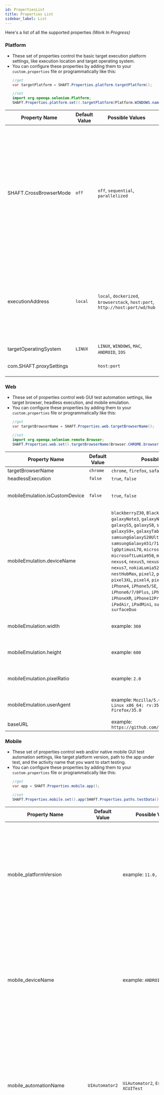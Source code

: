 ```yaml
---
id: PropertiesList
title: Properties List
sidebar_label: List
---
```


Here's a list of all the supported properties *(Work In Progress)*

### Platform

- These set of properties control the basic target execution platform settings, like execution location and target operating system.
- You can configure these properties by adding them to your `custom.properties` file or programmatically like this:
    ```java
    //get
    var targetPlatform = SHAFT.Properties.platform.targetPlatform();

    //set
    import org.openqa.selenium.Platform;
    SHAFT.Properties.platform.set().targetPlatform(Platform.WINDOWS.name());
    ```

| Property Name           | Default Value | Possible Values                                                               | Description                                                                                                                                                                                                                                                                                                                                                                                                                                                                                          |
| ----------------------- | ------------- | ----------------------------------------------------------------------------- | ---------------------------------------------------------------------------------------------------------------------------------------------------------------------------------------------------------------------------------------------------------------------------------------------------------------------------------------------------------------------------------------------------------------------------------------------------------------------------------------------------- |
| SHAFT.CrossBrowserMode  | `off`         | `off`, `sequential`, `parallelized`                                           | • Cross Browser Mode allows SHAFT to run your test class against Chrome, Firefox, and Safari!<br/>• You need to have 'Docker Desktop' installed on your machine, and configured to use Linux images.<br/>• Off → Your tests will run normally and respect your configuration.<br/>• Sequential → Your tests will run on Chrome, Firefox, and Safari in sequence.<br/>• Parallelized → Your tests will run on Chrome, Firefox and Safari in parallel. And for each browser they will run in sequence. |
| executionAddress        | `local`       | `local`, `dockerized`, `browserstack`, `host:port`, `http://host:port/wd/hub` | • For Appium, set the below settings and move to the Mobile tab to continue.<br/>• For BrowserStack, set the "Target Operating System" below, and the "Automation Name" in the Mobile tab, then configure the "browserStack.properties" file in your project directory.                                                                                                                                                                                                                              |
| targetOperatingSystem   | `LINUX`       | `LINUX`, `WINDOWS`, `MAC`, `ANDROID`, `IOS`                                   |
| com.SHAFT.proxySettings | ` `           | `host:port`                                                                   | • Used to configure testing behind a proxy. e.g. corporate proxy.                                                                                                                                                                                                                                                                                                                                                                                                                                    |

### Web

- These set of properties control web GUI test automation settings, like target browser, headless execution, and mobile emulation.
- You can configure these properties by adding them to your `custom.properties` file or programmatically like this:
    ```java
    //get
    var targetBrowserName = SHAFT.Properties.web.targetBrowserName();

    //set
    import org.openqa.selenium.remote.Browser;
    SHAFT.Properties.web.set().targetBrowserName(Browser.CHROME.browserName());
    ```

| Property Name                  | Default Value | Possible Values                                                                                                                                                                                                                                                                                                                                                                                                                                                                                                                                                                                                                                                                                              | Description                            |
| ------------------------------ | ------------- | ------------------------------------------------------------------------------------------------------------------------------------------------------------------------------------------------------------------------------------------------------------------------------------------------------------------------------------------------------------------------------------------------------------------------------------------------------------------------------------------------------------------------------------------------------------------------------------------------------------------------------------------------------------------------------------------------------------ | -------------------------------------- |
| targetBrowserName              | `chrome`      | `chrome`, `firefox`, `safari`, `MicrosoftEdge`                                                                                                                                                                                                                                                                                                                                                                                                                                                                                                                                                                                                                                                               |
| headlessExecution              | `false`       | `true`, `false`                                                                                                                                                                                                                                                                                                                                                                                                                                                                                                                                                                                                                                                                                              |
| mobileEmulation.isCustomDevice | `false`       | `true`, `false`                                                                                                                                                                                                                                                                                                                                                                                                                                                                                                                                                                                                                                                                                              | • This only works for Chrome and Edge. |
| mobileEmulation.deviceName     | ` `           | `blackberryZ30`, `BlackberryPlayBook`, `galaxyNote3`, `galaxyNoteII`, `galaxySIII`, `galaxyS5`, `galaxyS8`, `samsungGalaxyS8+`, `galaxyS9+`, `galaxyTabS4`, `galaxyFold`, `samsungGalaxyS20Ultra`, `samsungGalaxyA51/71`, `kindleFireHDX`, `lgOptimusL70`, `microsoftLumia550`, `microsoftLumia950`, `motoG4`, `nexus10`, `nexus4`, `nexus5`, `nexus5X`, `nexus6`, `nexus6P`, `nexus7`, `nokiaLumia520`, `nokiaN9`, `nestHub`, `nestHubMax`, `pixel2`, `pixel2XL`, `pixel3`, `pixel3XL`, `pixel4`, `pixel5`, `jioPhone2`, `iPhone4`, `iPhone5/SE`, `iPhone6/7/8`, `iPhone6/7/8Plus`, `iPhoneSE`, `iPhoneX`, `iPhoneXR`, `iPhone12Pro`, `iPad`, `iPadPro`, `iPadAir`, `iPadMini`, `surfacePro7`, `surfaceDuo` | • This only works for Chrome and Edge. |
| mobileEmulation.width          | ` `           | example: `360`                                                                                                                                                                                                                                                                                                                                                                                                                                                                                                                                                                                                                                                                                               | • This only works for Chrome and Edge. |
| mobileEmulation.height         | ` `           | example: `600`                                                                                                                                                                                                                                                                                                                                                                                                                                                                                                                                                                                                                                                                                               | • This only works for Chrome and Edge. |
| mobileEmulation.pixelRatio     | ` `           | example: `2.0`                                                                                                                                                                                                                                                                                                                                                                                                                                                                                                                                                                                                                                                                                               | • This only works for Chrome and Edge. |
| mobileEmulation.userAgent      | ` `           | example: `Mozilla/5.0 (X11; Ubuntu; Linux x86_64; rv:35.0) Gecko/20100101 Firefox/35.0`                                                                                                                                                                                                                                                                                                                                                                                                                                                                                                                                                                                                                      | • This only works for Chrome and Edge. |
| baseURL                        | ` `           | example: `https://github.com/ShaftHQ/SHAFT_ENGINE`                                                                                                                                                                                                                                                                                                                                                                                                                                                                                                                                                                                                                                                           |


### Mobile

- These set of properties control web and/or native mobile GUI test automation settings, like target platform version, path to the app under test, and the activity name that you want to start testing.
- You can configure these properties by adding them to your `custom.properties` file or programmatically like this:
    ```java
    //get
    var app = SHAFT.Properties.mobile.app();

    //set
    SHAFT.Properties.mobile.set().app(SHAFT.Properties.paths.testData() + "apps/BStackSampleApp.ipa");
    ```

| Property Name                | Default Value  | Possible Values                                                                      | Description                                                                                                                                                                                                                                                                                                                                                                                                                                                               |
| ---------------------------- | -------------- | ------------------------------------------------------------------------------------ | ------------------------------------------------------------------------------------------------------------------------------------------------------------------------------------------------------------------------------------------------------------------------------------------------------------------------------------------------------------------------------------------------------------------------------------------------------------------------- |
| mobile_platformVersion       | ` `            | example: `11.0, 13.0`                                                                | • You can add any property from the <a href="https://appium.io/docs/en/2.0/guides/caps/">List of Appium Capabilities</a> directly to your .property files or via CLI arguments, just make sure to add `mobile_` as a prefix.                                                                                                                                                                                                                                   |
| mobile_deviceName            | ` `            | example: `ANDROID_EMULATOR`                                                          | • You can add any property from the <a href="https://appium.io/docs/en/2.0/guides/caps/">List of Appium Capabilities</a> directly to your .property files or via CLI arguments, just make sure to add `mobile_` as a prefix.                                                                                                                                                                                                                                   |
| mobile_automationName        | `UIAutomator2` | `UiAutomator2`, `Espresso`, `XCUITest`                                               | • You can add any property from the <a href="https://appium.io/docs/en/2.0/guides/caps/">List of Appium Capabilities</a> directly to your .property files or via CLI arguments, just make sure to add `mobile_` as a prefix.                                                                                                                                                                                                                                   |
| mobile_udid                  | ` `            | example: `RQ3005TAQP`                                                                | • Unique device identifier of the connected physical device (leave empty if not applicable).<br/>• You can add any property from the <a href="https://appium.io/docs/en/2.0/guides/caps/">List of Appium Capabilities</a> directly to your .property files or via CLI arguments, just make sure to add `mobile_` as a prefix.                                                                                                                                  |  |
| mobile_browserName           | ` `            | `chrome`, `Chromium`, `Browser`, `Safari`, `samsung`                                 | • You can add any property from the <a href="https://appium.io/docs/en/2.0/guides/caps/">List of Appium Capabilities</a> directly to your .property files or via CLI arguments, just make sure to add `mobile_` as a prefix.                                                                                                                                                                                                                                   |
| MobileBrowserVersion         | ` `            | example: `83.0.4103.39`                                                              | • The latest version of the WebDriver executable that is compatible with the target browser. You can get it from <a href="https://www.selenium.dev/documentation/en/webdriver/driver_requirements/#quick-reference">here</a>.<br/>• You can add any property from the <a href="https://appium.io/docs/en/2.0/guides/caps/">List of Appium Capabilities</a> directly to your .property files or via CLI arguments, just make sure to add `mobile_` as a prefix. |  |
| mobile_app                   | ` `            | `relativePath/to/myApp.apk`, `absolutePath/to/myApp.apk`, `http://myapp.com/app.ipa` | • You can add any property from the <a href="https://appium.io/docs/en/2.0/guides/caps/">List of Appium Capabilities</a> directly to your .property files or via CLI arguments, just make sure to add `mobile_` as a prefix.                                                                                                                                                                                                                                   |
| mobile_appPackage            | ` `            | example: `com.example.android.myApp`                                                 | • You can add any property from the <a href="https://appium.io/docs/en/2.0/guides/caps/">List of Appium Capabilities</a> directly to your .property files or via CLI arguments, just make sure to add `mobile_` as a prefix.                                                                                                                                                                                                                                   |
| mobile_appActivity           | ` `            | example: `.MainActivity`                                                             | • You can add any property from the <a href="https://appium.io/docs/en/2.0/guides/caps/">List of Appium Capabilities</a> directly to your .property files or via CLI arguments, just make sure to add `mobile_` as a prefix.                                                                                                                                                                                                                                   |
| selfManaged                  | `false`        |                                                                                      |
| selfManagedAndroidSDKVersion | `31`           |                                                                                      |


### Flags

- These set of properties control generic platform flags, like the number of test retry attemps, atomaximization of web browser window, and any other built-in checks or workarounds that aim to stabelize your test execution.
- You can configure these properties by adding them to your `custom.properties` file or programmatically like this:
    ```java
    //get
    var clickUsingJavascriptWhenWebDriverClickFails = SHAFT.Properties.flags.clickUsingJavascriptWhenWebDriverClickFails();

    //set
    SHAFT.Properties.flags.set().clickUsingJavascriptWhenWebDriverClickFails(true);
    ```

| Property Name                               | Default Value | Possible Values                          | Description                                                                                                                                                                                                                                            |
| ------------------------------------------- | ------------- | ---------------------------------------- | ------------------------------------------------------------------------------------------------------------------------------------------------------------------------------------------------------------------------------------------------------ |
| retryMaximumNumberOfAttempts                | `0`           | example: `0`, `1`, `2`, `3`, `4`, ...etc |
| autoMaximizeBrowserWindow                   | `true`        | `true`, `false`                          |
| forceCheckForElementVisibility              | `true`        | `true`, `false`                          |
| forceCheckElementLocatorIsUnique            | `true`        | `true`, `false`                          |
| attemptToClickBeforeTyping                  | `false`       | `true`, `false`                          |
| attemptClearBeforeTypingUsingBackspace      | `false`       | `true`, `false`                          |
| forceCheckTextWasTypedCorrectly             | `true`        | `true`, `false`                          |
| forceCheckNavigationWasSuccessful           | `true`        | `true`, `false`                          |
| respectBuiltInWaitsInNativeMode             | `true`        | `true`, `false`                          |
| forceCheckStatusOfRemoteServer              | `false`       | `true`, `false`                          |
| clickUsingJavascriptWhenWebDriverClickFails | `false`       | `true`, `false`                          |
| autoCloseDriverInstance                     | `true`        | `true`, `false`                          |
| automaticallyAssertResponseStatusCode       | `true`        | `true`, `false`                          |
| maximumPerformanceMode                      | `0`           | `0`, `1`, `2`                            | • `0` -> Disabled, `1` -> Without Headless Execution, `2` -> With Headless Execution <br/>• Enabling maximumPerformanceMode will disable all complementary features to ensure the fastest execution possible with a 400% calculated performance boost. |
| skipTestsWithLinkedIssues                   | `false`       | `true`, `false`                          | • It is recommended to leave this feature disabled unless you explicitly want to skip any tests that have the @Issue or @Issues annotation.                                                                                                            |

### Reporting

- These set of properties control the engine's built-in reporting capabilities, like whether or not to capture the element name in the report to make it more readible, capturing webdriver logs for more debugging, and the behavior of our different reports before and after test execution.
- You can configure these properties by adding them to your `custom.properties` file or programmatically like this:
    ```java
    //get
    var openAllureReportAfterExecution = SHAFT.Properties.reporting.openAllureReportAfterExecution();

    //set
    SHAFT.Properties.reporting.set().openAllureReportAfterExecution(true);
    ```

| Property Name                              | Default Value | Possible Values | Description |
| ------------------------------------------ | ------------- | --------------- | ----------- |
| captureElementName                         | `true`        | `true`, `false` |
| captureWebDriverLogs                       | `false`       | `true`, `false` |
| alwaysLogDiscreetly                        | `false`       | `true`, `false` |
| debugMode                                  | `false`       | `true`, `false` |
| cleanAllureResultsDirectoryBeforeExecution | `true`        | `true`, `false` |
| generateAllureReportArchive                | `false`       | `true`, `false` |
| openAllureReportAfterExecution             | `false`       | `true`, `false` |
| generateExtentReports                      | `true`        | `true`, `false` |
| cleanExtentReportsDirectoryBeforeExecution | `true`        | `true`, `false` |
| openExtentReportAfterExecution             | `false`       | `true`, `false` |             |
| attachExtentReportsToAllureReport          | `false`       | `true`, `false` |
| openLighthouseReportWhileExecution         | `true`        | `true`, `false` |
| openExecutionSummaryReportAfterExecution   | `true`        | `true`, `false` |             |

### Timeouts

- These set of properties control the engine's built-in synchronization capabilities, such as waiting for lazy loading, element identification timeout, API connection timeout, database query timeout, and shell session timeout.
- You can configure these properties by adding them to your `custom.properties` file or programmatically like this:
    ```java
    //get
    var elementIdentificationTimeout = SHAFT.Properties.timeouts.defaultElementIdentificationTimeout();

    //set
    SHAFT.Properties.timeouts.set().defaultElementIdentificationTimeout(5);
    ```

| Property Name                       | Default Value | Possible Values | Description                                                                        |
| ----------------------------------- | ------------- | --------------- | ---------------------------------------------------------------------------------- |
| waitForLazyLoading                  | `true`        | `true`, `false` | Especially useful for modern/responsive web apps using React, Vue, Angular, ...etc |
| lazyLoadingTimeout                  | `30`          |
| browserNavigationTimeout            | `60`          |
| pageLoadTimeout                     | `60`          |
| scriptExecutionTimeout              | `30`          |
| defaultElementIdentificationTimeout | `60`          |
| apiSocketTimeout                    | `30`          |
| apiConnectionTimeout                | `30`          |
| apiConnectionManagerTimeout         | `30`          |
| shellSessionTimeout                 | `30`          |
| dockerCommandTimeout                | `30`          |
| databaseLoginTimeout                | `30`          |
| databaseNetworkTimeout              | `30`          |
| databaseQueryTimeout                | `30`          |
| waitForRemoteServerToBeUp           | `false`       | `true`, `false` |                                                                                    |
| timeoutForRemoteServerToBeUp        | `10`          |                 |                                                                                    |
| remoteServerInstanceCreationTimeout | `10`          |                 |                                                                                    |

### Visuals

- These set of properties control the engine's built-in visual validation and AI capabilities, such as the visual matching threshhold for AI powered element identification, when to take screenshots, screenshot types, videos, animated GIFs, and complete page snapshots.
- You can configure these properties by adding them to your `custom.properties` file or programmatically like this:
    ```java
    //get
    var visualMatchingThreshold = SHAFT.Properties.visuals.visualMatchingThreshold();

    //set
    SHAFT.Properties.visuals.set().visualMatchingThreshold(0.7);
    ```

| Property Name                                  | Default Value          | Possible Values                              | Description |
| ---------------------------------------------- | ---------------------- | -------------------------------------------- | ----------- |
| visualMatchingThreshold                        | `0.90`                 | any decimal value between `0.00` and `1.00`  |             |
| screenshotParams_scalingFactor                 | `1`                    |                                              |             |
| screenshotParams_whenToTakeAScreenshot         | `ValidationPointsOnly` | `Always, ValidationPointsOnly, FailuresOnly` |             |
| screenshotParams_screenshotType                | `FullPage`             |                                              |             |
| screenshotParams_highlightElements             | `true`                 | `true`, `false`                              |             |
| screenshotParams_highlightMethod               | `AI`                   |                                              |             |
| screenshotParams_skippedElementsFromScreenshot | ``                     |                                              |             |
| screenshotParams_watermark                     | `true`                 | `true`, `false`                              |             |
| screenshotParams_watermarkOpacity              | `0.2`                  |                                              |             |
| createAnimatedGif                              | `false`                | `true`, `false`                              |             |
| animatedGif_frameDelay                         | `500`                  |                                              |             |
| videoParams_recordVideo                        | `false`                | `true`, `false`                              |             |
| videoParams_scope                              | `DriverSession`        |                                              |             |
| whenToTakePageSourceSnapshot                   | `Never`                |                                              |             |

### Jira

- These set of properties control the engine's built-in Jira and Xray integrations for test management and defect reporting.
- You can configure these properties by adding them to your `custom.properties` file. Ideally you wouldn't need to configure these properties programatically, but if you ever need to, you can do it like this:
    ```java
    //get
    var reportBugs = SHAFT.Properties.jira.reportBugs();

    //set
    SHAFT.Properties.jira.set().reportBugs(true);
    ```

| Property Name              | Default Value                                | Possible Values | Description |
| -------------------------- | -------------------------------------------- | --------------- | ----------- |
| jiraInteraction            | `false`                                      | `true`, `false` |             |
| jiraUrl                    | `https://`                                   |                 |             |
| projectKey                 | ``                                           |                 |             |
| authorization              | `:`                                          |                 |             |
| reportTestCasesExecution   | `false`                                      | `true`, `false` |             |
| reportPath                 | `target/surefire-reports/testng-results.xml` |                 |             |
| ExecutionName              | ``                                           |                 |             |
| ExecutionDescription       | ``                                           |                 |             |
| ReportBugs                 | `false`                                      | `true`, `false` |             |
| assignee                   | ``                                           |                 |             |
| allure.link.tms.pattern    | `https:///{}`                                |                 |             |
| allure.link.custom.pattern | `{}`                                         |                 |             |

### Cucumber

- These set of properties control your cucumber settings, such as the path to your feature files, the package names for your step definition classes, and any plugins you want to enable.
- You can configure these properties by editing your `src/main/resources/properties/cucumber.properties` file.

| Property Name        | Default Value                                                                                                                        | Possible Values | Description |
| -------------------- | ------------------------------------------------------------------------------------------------------------------------------------ | --------------- | ----------- |
| cucumber.features    | `src/test/resources`                                                                                                                 |                 |             |
| cucumber.filter.name | ``                                                                                                                                   |                 |             |
| cucumber.filter.tags | ``                                                                                                                                   |                 |             |
| cucumber.glue        | `customCucumberSteps, com.shaft.cucumber`                                                                                            |                 |             |
| cucumber.plugin      | `pretty, json:allure-results/cucumber.json, html:allure-results/cucumberReport.html, com.shaft.listeners.CucumberTestRunnerListener` |                 |             |

### Healenium

| Property Name  | Default Value | Possible Values | Description |
| -------------- | ------------- | --------------- | ----------- |
| recovery-tries | `1`           |                 |             |
| score-cap      | `0.5`         |                 |             |
| heal-enabled   | `false`       |                 |             |
| serverHost     | `localhost`   |                 |             |
| serverPort     | `7878`        |                 |             |
| imitatePort    | `8000`        |                 |             |

### Paths

| Property Name                    | Default Value                                 | Possible Values | Description |
| -------------------------------- | --------------------------------------------- | --------------- | ----------- |
| propertiesFolderPath             | `src/main/resources/properties/`              |                 |             |
| defaultPropertiesFolderPath      | `src/main/resources/properties/default`       |                 |             |
| dynamicObjectRepositoryPath      | `src/main/resources/dynamicObjectRepository/` |                 |             |
| testDataFolderPath               | `src/test/resources/testDataFiles/`           |                 |             |
| downloadsFolderPath              | `target/downloadedFiles/`                     |                 |             |
| allureResultsFolderPath          | `allure-results/`                             |                 |             |
| extentReportsFolderPath          | `extent-reports/`                             |                 |             |
| executionSummaryReportFolderPath | `execution-summary/`                          |                 |             |
| video.folder                     | `allure-results/videos`                       |                 |             |
| servicesFolderPath               | `src/test/resources/META-INF/services/`       |                 |             |
| applitoolsApiKey                 | ``                                            |                 |             |


### Pattern

| Property Name             | Default Value | Possible Values | Description |
| ------------------------- | ------------- | --------------- | ----------- |
| testDataColumnNamePrefix  | `Data`        |                 |             |
| allure.link.issue.pattern | ``            |                 |             |

### Tinkey

| Property Name             | Default Value | Possible Values | Description |
| ------------------------- | ------------- | --------------- | ----------- |
| tinkey.keysetFilename     | ``            |                 |             |
| tinkey.kms.serverType     | ``            |                 |             |
| tinkey.kms.credentialPath | ``            |                 |             |
| tinkey.kms.masterKeyUri   | ``            |                 |             |

### BrowserStack

| Property Name                    | Default Value | Possible Values | Description                                                                                           |
| -------------------------------- | ------------- | --------------- | ----------------------------------------------------------------------------------------------------- |
| browserStack.username            | ``            |                 |                                                                                                       |
| browserStack.accessKey           | ``            |                 |                                                                                                       |
| browserStack.platformVersion     | ``            |                 |                                                                                                       |
| browserStack.deviceName          | ``            |                 |                                                                                                       |
| browserStack.appUrl              | ``            |                 | Use appUrl to test a previously uploaded app file                                                     |
| browserStack.customID            | ``            |                 | Use customID to test the latest uploaded version as the above url expires regularly                   |
| browserStack.appName             | ``            |                 |                                                                                                       |
| browserStack.appRelativeFilePath | ``            |                 |                                                                                                       |
| browserStack.osVersion           | ``            |                 | In case of Desktop web testing you must also set the `targetOperatingSystem`, and `targetBrowserName` |
| browserStack.browserVersion      | ``            |                 | optional, uses random by default                                                                      |
| browserStack.local               | `false`       | `true`, `false` |                                                                                                       |

### LambdaTest

| Property Name                   | Default Value  | Possible Values | Description                                                              |
| ------------------------------- | -------------- | --------------- | ------------------------------------------------------------------------ |
| LambdaTest.username             | ``             |                 |                                                                          |
| LambdaTest.accessKey            | ``             |                 |                                                                          |
| LambdaTest.platformVersion      | ``             |                 |                                                                          |
| LambdaTest.deviceName           | ``             |                 |                                                                          |
| LambdaTest.appUrl               | ``             |                 |                                                                          |
| LambdaTest.appProfiling         | `false`        | `true`, `false` |                                                                          |
| LambdaTest.osVersion            | ``             |                 |                                                                          |
| LambdaTest.visual               | `false`        | `true`, `false` |                                                                          |
| LambdaTest.video                | `false`        | `true`, `false` |                                                                          |
| LambdaTest.appName              | ``             |                 | Use appName and appRelativeFilePath to upload a new app file and test it |
| LambdaTest.appRelativeFilePath  | ``             |                 | Use appName and appRelativeFilePath to upload a new app file and test it |
| LambdaTest.resolution           | ``             |                 |                                                                          |
| LambdaTest.headless             | `false`        | `true`, `false` |                                                                          |
| LambdaTest.timezone             | ``             |                 |                                                                          |
| LambdaTest.project              | `SHAFT_Engine` |                 |                                                                          |
| LambdaTest.build                | `Build Name`   |                 |                                                                          |
| LambdaTest.selenium_version     | ``             |                 |                                                                          |
| LambdaTest.driver_version       | ``             |                 |                                                                          |
| LambdaTest.w3c                  | `true`         | `true`, `false` |                                                                          |
| LambdaTest.browserVersion       | ``             |                 | optional, uses random by default                                         |
| LambdaTest.geoLocation          | `EG`           |                 | Optional extra settings                                                  |
| LambdaTest.debug                | `false`        | `true`, `false` | Optional extra settings                                                  |
| LambdaTest.acceptInsecureCerts  | `true`         | `true`, `false` | Optional extra settings                                                  |
| LambdaTest.networkLogs          | `false`        | `true`, `false` | Optional extra settings                                                  |
| LambdaTest.appiumVersion        | `2.0.0`        |                 | Optional extra settings                                                  |
| LambdaTest.autoGrantPermissions | `true`         | `true`, `false` |                                                                          |
| LambdaTest.autoAcceptAlerts     | `true`         | `true`, `false` |                                                                          |
| LambdaTest.isRealMobile         | `true`         | `true`, `false` |                                                                          |
| LambdaTest.console              | `false`        | `true`, `false` |                                                                          |
| LambdaTest.customID             | ``             |                 |                                                                          |

### Performance

| Property Name            | Default Value | Possible Values | Description |
| ------------------------ | ------------- | --------------- | ----------- |
| lightHouseExecution      | `false`       |                 |             |
| lightHouseExecution.port | `8888`        |                 |             |

### TestNG

- These set of properties control your TestNG parallelization settings.
- You can configure these properties by editing your `src/main/resources/properties/testng.properties` file.

| Property Name              | Default Value | Possible Values                      | Description |
| -------------------------- | ------------- | ------------------------------------ | ----------- |
| setParallel                | `NONE`        | `METHODS, CLASSES, TESTS, INSTANCES` |             |
| setThreadCount             | `1`           |                                      |             |
| setVerbose                 | `1`           |                                      |             |
| setPreserveOrder           | `true`        | `true`, `false`                      |             |
| setGroupByInstances        | `true`        | `true`, `false`                      |             |
| setDataProviderThreadCount | `1`           |                                      |             |

### Log4j

- These set of properties control your Log4j2 logging settings.
- You can configure these properties by editing your `src/main/resources/properties/Log4j2.properties` file.

| Property Name                           | Default Value                                                                                                                                                                          | Possible Values                          | Description                                                                                                                      |
| --------------------------------------- | -------------------------------------------------------------------------------------------------------------------------------------------------------------------------------------- | ---------------------------------------- | -------------------------------------------------------------------------------------------------------------------------------- |
| appender.console.layout.pattern         | `%highlight{[%p]}{FATAL=red blink, ERROR=red bold, WARN=yellow bold, INFO=fg_#0060a8 bold, DEBUG=fg_#43b02a bold, TRACE=black} %style{%m} %style{\| @%d{hh:mm:ss a}}{bright_black} %n` |                                          | [Click here to learn more about log4j2 pattern layouts](https://logging.apache.org/log4j/2.x/manual/layouts.html#pattern-layout) |
| appender.console.filter.threshold.level | `info`                                                                                                                                                                                 | `fatal, error, warn, info, debug, trace` |                                                                                                                                  |
| appender.file.fileName                  | `target/logs/log4j.log`                                                                                                                                                                |                                          |                                                                                                                                  |
| appender.file.layout.pattern            | `[%-5level] %d{yyyy-MM-dd HH:mm:ss.SSS} [%t] %c{1} - %msg%n`                                                                                                                           |                                          |                                                                                                                                  |
| appender.file.filter.threshold.level    | `debug`                                                                                                                                                                                | `fatal, error, warn, info, debug, trace` |                                                                                                                                  |
